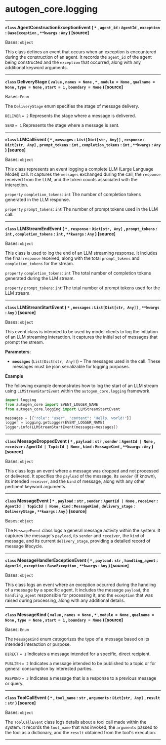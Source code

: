 # autogen_core.logging

---

**`class` AgentConstructionExceptionEvent ( `*` , `agent_id` : `AgentId` , `exception` : `BaseException` , `**kwargs` : `Any` ) [source]**

Bases: `object`

This class defines an event that occurs when an exception is encountered during the construction of an agent. It records the `agent_id` of the agent being constructed and the `exception` that occurred, along with any additional keyword arguments.

---

**`class` DeliveryStage ( `value` , `names = None` , `*` , `module = None` , `qualname = None` , `type = None` , `start = 1` , `boundary = None` ) [source]**

Bases: `Enum`

The `DeliveryStage` enum specifies the stage of message delivery.

`DELIVER` `= 2`
Represents the stage where a message is delivered.

`SEND` `= 1`
Represents the stage where a message is sent.

---

**`class` LLMCallEvent ( `*` , `messages` : `List[Dict[str, Any]]` , `response` : `Dict[str, Any]` , `prompt_tokens` : `int` , `completion_tokens` : `int` , `**kwargs` : `Any` ) [source]**

Bases: `object`

This class represents an event logging a complete LLM (Large Language Model) call. It captures the `messages` exchanged during the call, the `response` received from the LLM, and the token counts associated with the interaction.

`property` `completion_tokens`: `int`
The number of completion tokens generated in the LLM response.

`property` `prompt_tokens`: `int`
The number of prompt tokens used in the LLM call.

---

**`class` LLMStreamEndEvent ( `*` , `response` : `Dict[str, Any]` , `prompt_tokens` : `int` , `completion_tokens` : `int` , `**kwargs` : `Any` ) [source]**

Bases: `object`

This class is used to log the end of an LLM streaming response. It includes the final `response` received, along with the total `prompt_tokens` and `completion_tokens` for the stream.

`property` `completion_tokens`: `int`
The total number of completion tokens generated during the LLM stream.

`property` `prompt_tokens`: `int`
The total number of prompt tokens used for the LLM stream.

---

**`class` LLMStreamStartEvent ( `*` , `messages` : `List[Dict[str, Any]]` , `**kwargs` : `Any` ) [source]**

Bases: `object`

This event class is intended to be used by model clients to log the initiation of an LLM streaming interaction. It captures the initial set of messages that prompt the stream.

**Parameters**:

*   **`messages`** (`List[Dict[str, Any]]`) – The messages used in the call. These messages must be json serializable for logging purposes.

**Example**

The following example demonstrates how to log the start of an LLM stream using `LLMStreamStartEvent` within the `autogen_core.logging` framework.

```python
import logging
from autogen_core import EVENT_LOGGER_NAME
from autogen_core.logging import LLMStreamStartEvent

messages = [{"role": "user", "content": "Hello, world!"}]
logger = logging.getLogger(EVENT_LOGGER_NAME)
logger.info(LLMStreamStartEvent(messages=messages))
```

---

**`class` MessageDroppedEvent ( `*` , `payload` : `str` , `sender` : `AgentId | None` , `receiver` : `AgentId | TopicId | None` , `kind` : `MessageKind` , `**kwargs` : `Any` ) [source]**

Bases: `object`

This class logs an event where a message was dropped and not processed or delivered. It specifies the `payload` of the message, its `sender` (if known), its intended `receiver`, and the `kind` of message, along with any other pertinent keyword arguments.

---

**`class` MessageEvent ( `*` , `payload` : `str` , `sender` : `AgentId | None` , `receiver` : `AgentId | TopicId | None` , `kind` : `MessageKind` , `delivery_stage` : `DeliveryStage` , `**kwargs` : `Any` ) [source]**

Bases: `object`

The `MessageEvent` class logs a general message activity within the system. It captures the message's `payload`, its `sender` and `receiver`, the `kind` of message, and its current `delivery_stage`, providing a detailed record of message lifecycle.

---

**`class` MessageHandlerExceptionEvent ( `*` , `payload` : `str` , `handling_agent` : `AgentId` , `exception` : `BaseException` , `**kwargs` : `Any` ) [source]**

Bases: `object`

This class logs an event where an exception occurred during the handling of a message by a specific agent. It includes the message `payload`, the `handling_agent` responsible for processing it, and the `exception` that was raised during processing, along with any additional details.

---

**`class` MessageKind ( `value` , `names = None` , `*` , `module = None` , `qualname = None` , `type = None` , `start = 1` , `boundary = None` ) [source]**

Bases: `Enum`

The `MessageKind` enum categorizes the type of a message based on its intended interaction or purpose.

`DIRECT` `= 1`
Indicates a message intended for a specific, direct recipient.

`PUBLISH` `= 2`
Indicates a message intended to be published to a topic or for general consumption by interested parties.

`RESPOND` `= 3`
Indicates a message that is a response to a previous message or query.

---

**`class` ToolCallEvent ( `*` , `tool_name` : `str` , `arguments` : `Dict[str, Any]` , `result` : `str` ) [source]**

Bases: `object`

The `ToolCallEvent` class logs details about a tool call made within the system. It records the `tool_name` that was invoked, the `arguments` passed to the tool as a dictionary, and the `result` obtained from the tool's execution.

---
